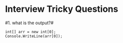 # Interview Tricky Questions

#1. what is the output?#

    int[] arr = new int[0];
    Console.WriteLine(arr[0]);


